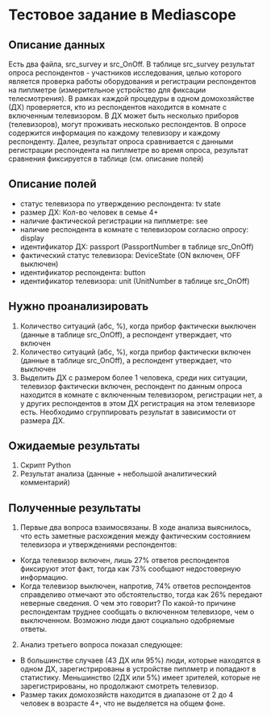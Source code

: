 # Тестовое задание в Mediascope

## Описание данных
Есть два файла, src_survey и src_OnOff. 
В таблице src_survey результат опроса респондентов - участников исследования, целью которого является проверка работы оборудования и регистрации респондентов на пиплметре (измерительное устройство для фиксации телесмотрения). 
В рамках каждой процедуры в одном домохозяйстве (ДХ) проверяется, кто из респондентов находится в комнате с включенным телевизором. В ДХ может быть несколько приборов (телевизоров), могут проживать несколько респондентов. В опросе содержится информация по каждому телевизору и каждому респонденту. Далее, результат опроса сравнивается с данными регистрации респондента на пиплметре во время опроса, результат сравнения фиксируется в таблице (см. описание полей)   

## Описание полей
- статус телевизора по утверждению респондента: tv state
- размер ДХ: Кол-во человек в семье 4+
- наличие фактической регистрации на пиплметре: see
- наличие респондента в комнате с телевизором согласно опросу: display 
- идентификатор ДХ: passport (PassportNumber в таблице src_OnOff)
- фактический статус телевизора: DeviceState (ON включен, OFF выключен)
- идентификатор респондента: button
- идентификатор телевизора: unit (UnitNumber в таблице src_OnOff)

## Нужно проанализировать
1.	Количество ситуаций (абс, %), когда прибор фактически выключен (данные в таблице src_OnOff), а респондент утверждает, что включен
2.	Количество ситуаций (абс, %), когда прибор фактически включен (данные в таблице src_OnOff), а респондент утверждает, что выключен
3.	Выделить ДХ с размером более 1 человека, среди них ситуации, телевизор фактически включен, респондент по данным опроса находится в комнате с включенным телевизором, регистрации нет, а у других респондентов в этом ДХ регистрация на этом телевизоре есть. Необходимо сгруппировать результат в зависимости от размера ДХ. 

## Ожидаемые результаты
1.	Скрипт Python
2.	Результат анализа (данные + небольшой аналитический комментарий)

## Полученные результаты
1. Первые два вопроса взаимосвязаны. В ходе анализа выяснилось, что есть заметные расхождения между фактическим состоянием телевизора и утверждениями респондентов:
- Когда телевизор включен, лишь 27% ответов респондентов фиксируют этот факт, тогда как 73% сообщают недостоверную информацию.
- Когда телевизор выключен, напротив, 74% ответов респондентов справделиво отмечают это обстоятельство, тогда как 26% передают неверные сведения.
О чем это говорит? По какой-то причине респондентам труднее сообщать о включенном телевизоре, чем о выключенном. Возможно люди дают социально одобряемые ответы.
2. Анализ третьего вопроса показал следующее:
- В большинстве случаев (43 ДХ или 95%) люди, которые находятся в одном ДХ, зарегистрированы в устройстве пиплметр и попадают в статистику. Меньшинство (2ДХ или 5%) имеет зрителей, которые не зарегистрированы, но продолжают смотреть телевизор.
- Размер таких домохозяйств находится в диапазоне от 2 до 4 человек в возрасте 4+, что не выделяется на общем фоне.